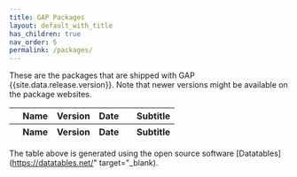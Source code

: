 ```yaml
---
title: GAP Packages
layout: default_with_title
has_children: true
nav_order: 5
permalink: /packages/
---
```


<!-- load jQuery, as it is needed for datatables -->
<script src="https://code.jquery.com/jquery-3.7.1.js"></script>

<!-- load moment.js for date formatting and sorting -->
<script src="https://cdnjs.cloudflare.com/ajax/libs/moment.js/2.30.1/moment.min.js"></script>

<!-- load datatables itself -->
<script src="https://cdn.datatables.net/2.0.2/js/dataTables.js"></script>

<script type="module" src="{{ site.baseurl }}/assets/js/loadPackageTable.js?version=1"></script>

<!-- List of deposited packages -->
These are the packages that are shipped with GAP {{site.data.release.version}}.
Note that newer versions might be available on the package websites.

<!-- Create a table so it can be filled by Datatables -->
<table id="packageList" class="display" style="width:100%">
  <thead>
      <tr>
        <th></th>
          <th>Name</th>
          <th>Version</th>
          <th>Date<th>
          <th>Subtitle</th>
      </tr>
  </thead>
  <tfoot>
      <tr>
        <th></th>
          <th>Name</th>
          <th>Version</th>
          <th>Date<th>
          <th>Subtitle</th>
      </tr>
  </tfoot>
</table>

The table above is generated using the open source software [Datatables](https://datatables.net/" target="_blank).

